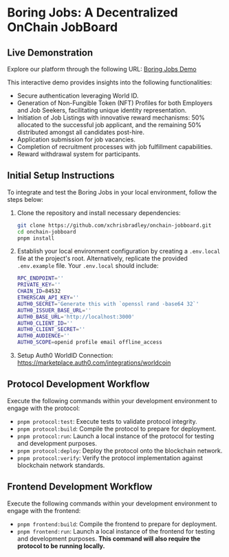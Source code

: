 # Boring Jobs: A Decentralized OnChain JobBoard

## Live Demonstration
Explore our platform through the following URL: [Boring Jobs Demo](https://onchain-jobboard.vercel.app/)

This interactive demo provides insights into the following functionalities: 

- Secure authentication leveraging World ID.
- Generation of Non-Fungible Token (NFT) Profiles for both Employers and Job Seekers, facilitating unique identity representation.
- Initiation of Job Listings with innovative reward mechanisms: 50% allocated to the successful job applicant, and the remaining 50% distributed amongst all candidates post-hire.
- Application submission for job vacancies.
- Completion of recruitment processes with job fulfillment capabilities.
- Reward withdrawal system for participants.

## Initial Setup Instructions
To integrate and test the Boring Jobs in your local environment, follow the steps below:

1. Clone the repository and install necessary dependencies:
    ```bash
    git clone https://github.com/xchrisbradley/onchain-jobboard.git
    cd onchain-jobboard
    pnpm install
    ```

2. Establish your local environment configuration by creating a `.env.local` file at the project's root. Alternatively, replicate the provided `.env.example` file. Your `.env.local` should include:
    ```bash
    RPC_ENDPOINT=''
    PRIVATE_KEY=''
    CHAIN_ID=84532
    ETHERSCAN_API_KEY=''
    AUTH0_SECRET='Generate this with `openssl rand -base64 32`'
    AUTH0_ISSUER_BASE_URL=''
    AUTH0_BASE_URL='http://localhost:3000'
    AUTH0_CLIENT_ID=''
    AUTH0_CLIENT_SECRET=''
    AUTH0_AUDIENCE=''
    AUTH0_SCOPE=openid profile email offline_access
    ```
3. Setup Auth0 WorldID Connection: https://marketplace.auth0.com/integrations/worldcoin

## Protocol Development Workflow
Execute the following commands within your development environment to engage with the protocol:

- `pnpm protocol:test`: Execute tests to validate protocol integrity.
- `pnpm protocol:build`: Compile the protocol to prepare for deployment.
- `pnpm protocol:run`: Launch a local instance of the protocol for testing and development purposes.
- `pnpm protocol:deploy`: Deploy the protocol onto the blockchain network.
- `pnpm protocol:verify`: Verify the protocol implementation against blockchain network standards.

## Frontend Development Workflow
Execute the following commands within your development environment to engage with the frontend:

- `pnpm frontend:build`: Compile the frontend to prepare for deployment.
- `pnpm frontend:run`: Launch a local instance of the frontend for testing and development purposes. **This command will also require the protocol to be running locally.**